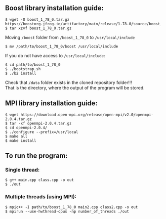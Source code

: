 ## Boost library installation guide:
```
$ wget -O boost_1_78_0.tar.gz https://boostorg.jfrog.io/artifactory/main/release/1.78.0/source/boost_1_78_0.tar.gz   
$ tar xzvf boost_1_78_0.tar.gz
```
Moving `/boost` folder from `/boost_1_78_0` to `/usr/local/include`
```
$ mv /path/to/boost_1_78_0/boost /usr/local/include
```
If you do not have access to `/usr/local/include`:
```
$ cd path/to/boost_1_78_0  
$ ./bootstrap.sh  
$ ./b2 install
```
Check that `/data` folder exists in the cloned repository folder!!!  
That is the directory, where the output of the program will be stored.

## MPI library installation guide:
```
$ wget https://download.open-mpi.org/release/open-mpi/v2.0/openmpi-2.0.4.tar.gz
$ tar -xf openmpi-2.0.4.tar.gz
$ cd openmpi-2.0.4/
$ ./configure --prefix=/usr/local
$ make all
$ make install
```
## To run the program: 
### Single thread:
```
$ g++ main.cpp class.cpp -o out
$ ./out
```
### Multiple threads (using MPI):
```
$ mpic++ -I path/to/boost_1_78_0 main2.cpp class2.cpp -o out  
$ mpirun --use-hwthread-cpus -np number_of_threads ./out
```